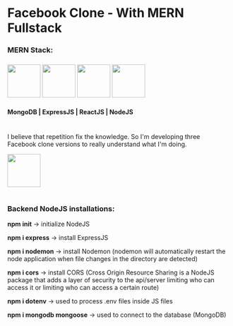 # Facebook Clone - With MERN Fullstack

<h3> MERN Stack: 
<h3>
<img src="https://th.bing.com/th/id/OIP.iJDKjEJBWEErGdYeo5zsfAHaHa?pid=ImgDet&rs=1" height="75" width="75"/>
<img src="https://th.bing.com/th/id/OIP.1ji9NLQl3sOXktSoEYnt3wHaHa?pid=ImgDet&rs=1" height="75" width="75"/>
<img src="https://th.bing.com/th/id/OIP.kLldduaRDS8LGYEXrrWhqgHaHa?pid=ImgDet&rs=1" height="75" width="75"/>
<img src="https://th.bing.com/th/id/R.3f78da98a81a5d08932c1b7c60179dc7?rik=KmGETpw%2f8CxMiQ&riu=http%3a%2f%2fwww.testeer.io%2fwp-content%2fuploads%2f2020%2f04%2fnodejs-logo.png&ehk=HuJx9gkCq19mFIqTeXJhStzD%2fvz8bZjhJe%2bmlNqt4qg%3d&risl=&pid=ImgRaw&r=0" height="75" width="75"/>
</h3>
<h4>MongoDB | ExpressJS | ReactJS | NodeJS</h4>

#

<p>I believe that repetition fix the knowledge. So I'm developing three Facebook clone versions to really understand what I'm doing.</p>

<img src="https://media3.giphy.com/media/fZDXPWad3Rhx0H0gDp/source.gif" height="75" width="75"/>

#

<h3>Backend NodeJS installations:</h3>

<p><b>npm init</b> -> initialize NodeJS</p>
<p><b>npm i express</b> -> install ExpressJS</p>
<p><b>npm i nodemon</b> -> install Nodemon (nodemon will automatically restart the node application when file changes in the directory are detected)</p>
<p><b>npm i cors</b> -> install CORS (Cross Origin Resource Sharing is a NodeJS package that adds a layer of security to the api/server limiting who can access it or limiting who can access a certain route)</p>
<p><b>npm i dotenv</b> -> used to process .env files inside JS files</p>
<p><b>npm i mongodb mongoose</b> -> used to connect to the database (MongoDB)</p>
